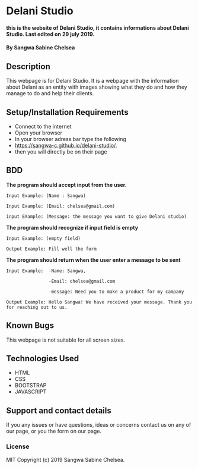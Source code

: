 # Delani Studio
#### this is the website of Delani Studio, it contains informations about Delani Studio. Last edited on 29 july 2019.
#### By **Sangwa Sabine Chelsea**
## Description
This webpage is for Delani Studio. It is a webpage with the information about Delani as an entity with images showing what they do and how they manage to do and help their clients.
## Setup/Installation Requirements
* Connect to the internet
* Open your browser
* In your browser adress bar type the following
* https://sangwa-c.github.io/delani-studio/.
* then you will directly be on their page

## BDD

**The program should accept input from the user.**

    Input Example: (Name : Sangwa)

    Input Example: (Email: chelsea@gmail.com)
    
    input EXample: (Message: the message you want to give Delani studio)

**The program should recognize if input field is empty**

    Input Example: (empty field)

    Output Example: Fill well the form

**The program should return when the user enter a message to be sent**

    Input Example:  -Name: Sangwa,

                    -Email: chelsea@gmail.com

                    -message: Need you to make a product for my campany

    Output Example: Hello Sangwa! We have received your message. Thank you for reaching out to us.


## Known Bugs
This webpage is not suitable for all screen sizes.

## Technologies Used
* HTML 
* CSS
* BOOTSTRAP
* JAVASCRIPT

## Support and contact details
If you any issues or have questions, ideas or concerns contact us on any of our page, or you the form on our page.
### License
MIT Copyright (c) 2019 Sangwa Sabine Chelsea.



